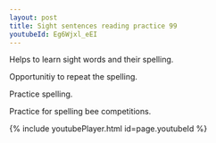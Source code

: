 ```yaml
---
layout: post
title: Sight sentences reading practice 99
youtubeId: Eg6Wjxl_eEI
---
```

 
 
Helps to learn sight words and their spelling.

Opportunitiy to repeat the spelling. 

Practice spelling. 
 
Practice for spelling bee competitions. 
 
{% include youtubePlayer.html id=page.youtubeId %}
 
 
